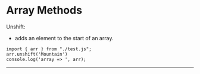 # Array Methods
 
 Unshift: 
* adds an element to the start of an array.
```
import { arr } from "./test.js";
arr.unshift('Mountain')
console.log('array => ', arr);
```
 ---------------------------------------